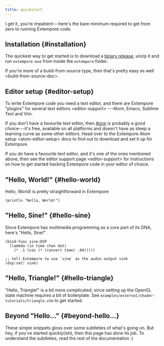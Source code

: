 ```yaml
---
title: quickstart
---
```


I get it, you're impatient---here's the bare minimum required to get
from zero to running Extempore code.

## Installation {#installation}

The quickest way to get started is to download a [binary
release](https://github.com/digego/extempore/releases), unzip it and run
`extempore.exe` from inside the `extempore` folder.

If you're more of a build-from-source type, then <span
role="ref">that's pretty
easy as well &lt;build-from-source-doc&gt;</span>.

## Editor setup {#editor-setup}

To write Extempore code you need a text editor, and there are <span
role="doc">Extempore "plugins" for several text editors &lt;editor-support&gt;</span>
---Atom, Emacs, Sublime Text and Vim.

If you don't have a favourite text editor, then [Atom](https://atom.io/)
is probably a good choice---it's free, available on all platforms and
doesn't have as steep a learning curve as some other editors. Head over
to the <span
role="ref">Extempore Atom setup &lt;atom-editor-setup&gt;</span> docs to
find out to download and set it up for Extempore.

If you *do* have a favourite text editor, and it's one of the ones
mentioned above, then see the <span
role="doc">editor support page &lt;editor-support&gt;</span> for
instructions on how to get started hacking Extempore code in your editor
of choice.

## "Hello, World!" {#hello-world}

Hello, World! is pretty straightforward in Extempore

~~~~ sourceCode
(println "Hello, World!")
~~~~

## "Hello, Sine!" {#hello-sine}

Since Extempore has multimedia programming as a core part of its DNA,
here's "Hello, Sine!"

~~~~ sourceCode
(bind-func sine:DSP
  (lambda (in time chan dat)
    (* .1 (cos (* (convert time) .04)))))

;; tell Extempore to use `sine` as the audio output sink
(dsp:set! sine)
~~~~

## "Hello, Triangle!" {#hello-triangle}

"Hello, Triangle!" is a bit more complicated, since setting up the
OpenGL state machine requires a bit of boilerplate. See
`examples/external/shader-tutorials/triangle.xtm` to get started.

## Beyond "Hello..." {#beyond-hello...}

These simple snippets gloss over some subtleties of what's going on. But
hey, if you've started quickly(ish), then this page has done its job. To
understand the subtleties, read the rest of the documentation :)
